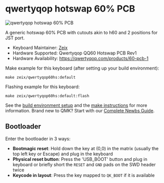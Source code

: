 # qwertyqop hotswap 60% PCB

![qwertyqop hotswap 60% PCB](https://i.imgur.com/OJXzZSEh.jpg)

A generic hotswap 60% PCB with cutouts akin to h60 and 2 positions for JST port.

* Keyboard Maintainer: [Zeix](https://github.com/itsme-zeix)
* Hardware Supported: Qwertyqop QQ60 Hotswap PCB Rev1
* Hardware Availability: https://qwertyqop.com/products/60-pcb-1

Make example for this keyboard (after setting up your build environment):

    make zeix/qwertyqop60hs:default

Flashing example for this keyboard:

    make zeix/qwertyqop60hs:default:flash

See the [build environment setup](https://docs.qmk.fm/#/getting_started_build_tools) and the [make instructions](https://docs.qmk.fm/#/getting_started_make_guide) for more information. Brand new to QMK? Start with our [Complete Newbs Guide](https://docs.qmk.fm/#/newbs).

## Bootloader

Enter the bootloader in 3 ways:

* **Bootmagic reset**: Hold down the key at (0,0) in the matrix (usually the top left key or Escape) and plug in the keyboard
* **Physical reset button**: Press the 'USB_BOOT' button and plug in keyboard or briefly short the `RESET` and `GND` pads on the SWD header twice
* **Keycode in layout**: Press the key mapped to `QK_BOOT` if it is available